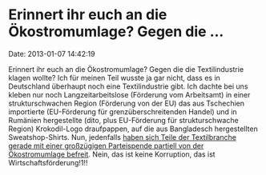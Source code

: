 Erinnert ihr euch an die Ökostromumlage? Gegen die \...
=======================================================

Date: 2013-01-07 14:42:19

Erinnert ihr euch an die Ökostromumlage? Gegen die die Textilindustrie
klagen wollte? Ich für meinen Teil wusste ja gar nicht, dass es in
Deutschland überhaupt noch eine Textilindustrie gibt. Ich dachte bei uns
kleben nur noch Langzeitarbeitslose (Förderung vom Arbeitsamt) in einer
strukturschwachen Region (Förderung von der EU) das aus Tschechien
importierte (EU-Förderung für grenzüberschreitenden Handel) und in
Rumänien hergestellte (dito, plus EU-Förderung für strukturschwache
Region) Krokodil-Logo draufpappen, auf die aus Bangladesch hergestellten
Sweatshop-Shirts. Nun, jedenfalls [haben sich Teile der Textilbranche
gerade mit einer großzügigen Parteispende partiell von der
Ökostromumlage
befreit](http://www.cduwatch.de/2013/lobbyismus-bundesregierung-befreit-nach-parteispende-teile-der-textilindustrie-von-okostromumlage/).
Nein, das ist keine Korruption, das ist Wirtschaftsförderung!1!!
